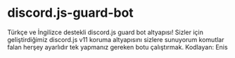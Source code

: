 # discord.js-guard-bot
Türkçe ve İngilizce destekli discord.js guard bot altyapısı!
Sizler için geliştirdiğimiz discord.js v11 koruma altyapısını sizlere sunuyorum komutlar falan herşey ayarlıdır tek yapmanız gereken botu çalıştırmak.
Kodlayan: Enis
